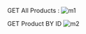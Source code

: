 GET All Products :
![m1](https://user-images.githubusercontent.com/97042529/224009728-b3df9cce-ebd8-4543-affa-26f6a3381a9b.png)

GET Product BY ID
![m2](https://user-images.githubusercontent.com/97042529/224010030-b5c9feb6-1903-40ff-835e-bdb5849e3129.png)

